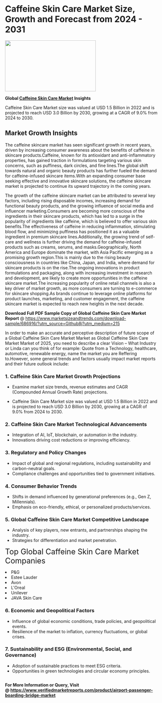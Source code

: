 <H1>Caffeine Skin Care Market Size, Growth and Forecast from 2024 - 2031</H1><img class="aligncenter size-medium wp-image-584254" src="https://thirdeyenews.in/wp-content/uploads/2024/09/Global-Market-Research-300x168.jpeg" alt="" width="300" height="168" /><p><strong>Global&nbsp;<a href="https://www.marketsizeandtrends.com/download-sample/686916/?utm_source=Github8j?utm_medium=215">Caffeine Skin Care Market</a> Insights</strong></p><p>Caffeine Skin Care Market size was valued at USD 1.5 Billion in 2022 and is projected to reach USD 3.0 Billion by 2030, growing at a CAGR of 9.0% from 2024 to 2030.</p><p><h2>Market Growth Insights</h2> <p>The caffeine skincare market has seen significant growth in recent years, driven by increasing consumer awareness about the benefits of caffeine in skincare products.Caffeine, known for its antioxidant and anti-inflammatory properties, has gained traction in formulations targeting various skin concerns, such as puffiness, dark circles, and fine lines.The global shift towards natural and organic beauty products has further fueled the demand for caffeine-infused skincare items.With an expanding consumer base seeking effective and innovative skincare solutions, the caffeine skincare market is projected to continue its upward trajectory in the coming years.</p> <p>The growth of the caffeine skincare market can be attributed to several key factors, including rising disposable incomes, increasing demand for functional beauty products, and the growing influence of social media and influencer marketing.Consumers are becoming more conscious of the ingredients in their skincare products, which has led to a surge in the popularity of ingredients like caffeine, which is believed to offer various skin benefits.The effectiveness of caffeine in reducing inflammation, stimulating blood flow, and minimizing puffiness has positioned it as a valuable ingredient in premium skincare lines.Additionally, the growing trend of self-care and wellness is further driving the demand for caffeine-infused products such as creams, serums, and masks.Geographically, North America and Europe dominate the market, with Asia Pacific emerging as a promising growth region.This is mainly due to the rising beauty consciousness in countries like China, Japan, and India, where demand for skincare products is on the rise.The ongoing innovations in product formulations and packaging, along with increasing investment in research and development, are likely to create more opportunities in the caffeine skincare market.The increasing popularity of online retail channels is also a key driver of market growth, as more consumers are turning to e-commerce for skincare shopping.As brands continue to leverage online platforms for product launches, marketing, and customer engagement, the caffeine skincare market is expected to reach new heights in the next decade.</p> <p><span class=""><strong>Download Full PDF Sample Copy of Global Caffeine Skin Care Market Report</strong> @ <a href="https://www.marketsizeandtrends.com/download-sample/686916/?utm_source=Github8j?utm_medium=215" target="_blank">https://www.marketsizeandtrends.com/download-sample/686916/?utm_source=Github8j?utm_medium=215</a></span></p><p>In order to make an accurate and perceptive description of future scope of a Global&nbsp;Caffeine Skin Care Market Market as Global&nbsp;Caffeine Skin Care Market Market of 2025, you need to describe a clear Vision &ndash; What Industry or Linda can you think of for example: Quote from a Technology, healthcare, automotive, renewable energy, name the market you are Reffering to.However, some general trends and factors usually impact market reports and their future outlook include:</p><h3>1.&nbsp;<strong>Caffeine Skin Care Market Growth Projections</strong></h3><ul><li>Examine market size trends, revenue estimates and CAGR (Compounded Annual Growth Rate) projections.</li><li><p>Caffeine Skin Care Market size was valued at USD 1.5 Billion in 2022 and is projected to reach USD 3.0 Billion by 2030, growing at a CAGR of 9.0% from 2024 to 2030.</p></li></ul><h3>2.&nbsp;<strong>Caffeine Skin Care Market Technological Advancements</strong></h3><ul><li>Integration of AI, IoT, blockchain, or automation in the industry.</li><li>Innovations driving cost reductions or improving efficiency.</li></ul><h3>3.&nbsp;<strong>Regulatory and Policy Changes</strong></h3><ul><li>Impact of global and regional regulations, including sustainability and carbon-neutral goals.</li><li>Compliance challenges and opportunities tied to government initiatives.</li></ul><h3>4.&nbsp;<strong>Consumer Behavior Trends</strong></h3><ul><li>Shifts in demand influenced by generational preferences (e.g., Gen Z, Millennials).</li><li>Emphasis on eco-friendly, ethical, or personalized products/services.</li></ul><h3>5.&nbsp;<strong>Global Caffeine Skin Care Market Competitive Landscape</strong></h3><ul><li>Analysis of key players, new entrants, and partnerships shaping the industry.</li><li>Strategies for differentiation and market penetration.</li></ul><p data-pm-slice="1 1 []"><span style="color: inherit; font-family: inherit; font-size: 25px;">Top Global Caffeine Skin Care Market Companies</span></p><div class="" data-test-id=""><p><li>P&G</li><li> Estee Lauder</li><li> Avon</li><li> L'Oreal</li><li> Unilever</li><li> JAVA Skin Care</li></p></div><h3>6.&nbsp;<strong>Economic and Geopolitical Factors</strong></h3><ul><li>Influence of global economic conditions, trade policies, and geopolitical events.</li><li>Resilience of the market to inflation, currency fluctuations, or global crises.</li></ul><h3>7.&nbsp;<strong>Sustainability and ESG (Environmental, Social, and Governance)</strong></h3><ul><li>Adoption of sustainable practices to meet ESG criteria.</li><li>Opportunities in green technologies and circular economy principles.</li></ul><h2><strong style="font-size: 14px;">For More Information or Query, Visit @&nbsp;</strong><a style="background-color: #ffffff; font-size: 14px;" href="https://www.marketsizeandtrends.com/report/caffeine-skin-care-market/" target="_blank">https://www.verifiedmarketreports.com/product/airport-passenger-boarding-bridge-market</a></h2>
